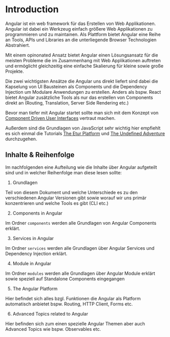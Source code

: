 # Introduction

Angular ist ein web framework für das Erstellen von Web Applikationen. Angular ist dabei ein Werkzeug einfach größere Web Applikationen zu programmieren und zu maintainen. Als Plattform bietet Angular eine Reihe an Tools, APIs und Libraries an die unterliegende Browser Technologien Abstrahiert.

Mit einem opinonated Ansatz bietet Angular einen Lösungsansatz für die meisten Probleme die im Zusammenhang mit Web Applikationen auftreten und ermöglicht gleichzeitig eine einfache Skalierung für kleine sowie große Projekte.

Die zwei wichtigsten Ansätze die Angular uns direkt liefert sind dabei die Kapselung von UI Bausteinen als Components und die Dependency Injection um Modulare Anwendungen zu erstellen. Anders als bspw. React bietet Angular zusätzliche Tools als nur das erstellen von Components direkt an (Routing, Translation, Server Side Rendering etc.)

Bevor man tiefer mit Angular startet sollte man sich mit dem Konzept von [Component Driven User Interfaces](../../explanation/component-driven-development/component-driven-user-interfaces.md) vertraut machen.

Außerdem sind die Grundlagen von JavaScript sehr wichtig hier empfiehlt es sich einmal die Tutorials [The Etur Platform](../../tutorials/the-etur-platform/README.md) und [The Undefined Adventure](../../tutorials/the-undefined-adventure/README.md) durchzugehen.  

## Inhalte & Reihenfolge

Im nachfolgenden eine Aufteilung wie die Inhalte über Angular aufgeteilt sind und in welcher Reihenfolge man diese lesen sollte:

1. Grundlagen

Teil von diesem Dokument und welche Unterschiede es zu den verschiedenen Angular Versionen gibt sowie worauf wir uns primär konzentrieren und welche Tools es gibt (CLI etc.)

2. Components in Angular

Im Ordner `components` werden alle Grundlagen von Angular Components erklärt.

3. Services in Angular

Im Ordner `services` werden alle Grundlagen über Angular Services und Dependency Injection erklärt.

4. Module in Angular

Im Ordner `modules` werden alle Grundlagen über Angular Module erklärt sowie speziell auf Standalone Components eingegangen

5. The Angular Platform

Hier befindet sich alles bzgl. Funktionen die Angular als Platform automatisch anbietet bspw. Routing, HTTP Client, Forms etc.

6. Advanced Topics related to Angular

Hier befinden sich zum einen spezielle Angular Themen aber auch Advanced Topics wie bspw. Observables etc.